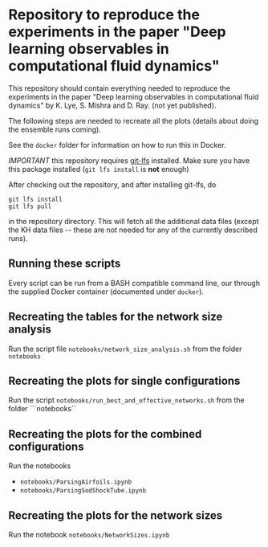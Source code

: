# Repository to reproduce the experiments in the paper "Deep learning observables in computational fluid dynamics"

This repository should contain everything needed to reproduce the experiments in the paper "Deep learning observables in computational fluid dynamics" by K. Lye, S. Mishra and D. Ray. (not yet published).

The following steps are needed to recreate all the plots (details about doing the ensemble runs coming).

See the ```docker``` folder for information on how to run this in Docker.

*IMPORTANT* this repository requires [git-lfs](https://git-lfs.github.com/) installed. Make sure you have this package installed (```git lfs install``` is **not** enough)

After checking out the repository, and after installing git-lfs, do

    git lfs install
    git lfs pull

in the repository directory. This will fetch all the additional data files (except the KH data files -- these are not needed for any of the currently described runs).

## Running these scripts

Every script can be run from a BASH compatible command line, our through the
supplied Docker container (documented under ```docker```).

## Recreating the tables for the network size analysis

Run the script file ```notebooks/network_size_analysis.sh``` from the folder ```notebooks```

## Recreating the plots for single configurations

Run the script ```notebooks/run_best_and_effective_networks.sh``` from the folder ```notebooks``

## Recreating the plots for the combined configurations

Run the notebooks

  * ```notebooks/ParsingAirfoils.ipynb```
  * ```notebooks/ParsingSodShockTube.ipynb```


## Recreating the plots for the network sizes

Run the notebook ```notebooks/NetworkSizes.ipynb```
